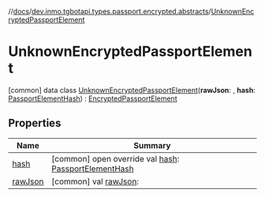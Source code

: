 //[docs](../../../index.md)/[dev.inmo.tgbotapi.types.passport.encrypted.abstracts](../index.md)/[UnknownEncryptedPassportElement](index.md)



# UnknownEncryptedPassportElement  
 [common] data class [UnknownEncryptedPassportElement](index.md)(**rawJson**: , **hash**: [PassportElementHash](../index.md#%5Bdev.inmo.tgbotapi.types.passport.encrypted.abstracts%2FPassportElementHash%2F%2F%2FPointingToDeclaration%2F%5D%2FClasslikes%2F625018081)) : [EncryptedPassportElement](../-encrypted-passport-element/index.md)   


## Properties  
  
|  Name |  Summary | 
|---|---|
| <a name="dev.inmo.tgbotapi.types.passport.encrypted.abstracts/UnknownEncryptedPassportElement/hash/#/PointingToDeclaration/"></a>[hash](hash.md)| <a name="dev.inmo.tgbotapi.types.passport.encrypted.abstracts/UnknownEncryptedPassportElement/hash/#/PointingToDeclaration/"></a> [common] open override val [hash](hash.md): [PassportElementHash](../index.md#%5Bdev.inmo.tgbotapi.types.passport.encrypted.abstracts%2FPassportElementHash%2F%2F%2FPointingToDeclaration%2F%5D%2FClasslikes%2F625018081)   <br>|
| <a name="dev.inmo.tgbotapi.types.passport.encrypted.abstracts/UnknownEncryptedPassportElement/rawJson/#/PointingToDeclaration/"></a>[rawJson](raw-json.md)| <a name="dev.inmo.tgbotapi.types.passport.encrypted.abstracts/UnknownEncryptedPassportElement/rawJson/#/PointingToDeclaration/"></a> [common] val [rawJson](raw-json.md):    <br>|

